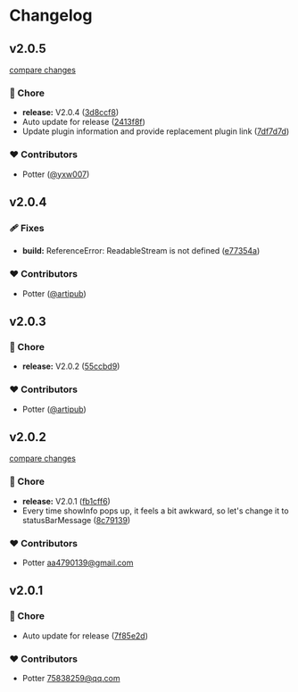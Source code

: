 # Changelog

## v2.0.5

[compare changes](https://github.com/yxw007/vscode-translate-next/compare/v2.0.4...v2.0.5)

### 🏡 Chore

- **release:** V2.0.4 ([3d8ccf8](https://github.com/yxw007/vscode-translate-next/commit/3d8ccf8))
- Auto update for release ([2413f8f](https://github.com/yxw007/vscode-translate-next/commit/2413f8f))
- Update plugin information and provide replacement plugin link ([7df7d7d](https://github.com/yxw007/vscode-translate-next/commit/7df7d7d))

### ❤️ Contributors

- Potter ([@yxw007](http://github.com/yxw007))

## v2.0.4


### 🩹 Fixes

- **build:** ReferenceError: ReadableStream is not defined ([e77354a](https://github.com/yxw007/vscode-google-translate/commit/e77354a))

### ❤️ Contributors

- Potter ([@artipub](http://github.com/artipub))

## v2.0.3


### 🏡 Chore

- **release:** V2.0.2 ([55ccbd9](https://github.com/yxw007/vscode-google-translate/commit/55ccbd9))

### ❤️ Contributors

- Potter ([@artipub](http://github.com/artipub))

## v2.0.2

[compare changes](https://github.com/yxw007/vscode-google-translate/compare/v2.0.1...v2.0.2)

### 🏡 Chore

- **release:** V2.0.1 ([fb1cff6](https://github.com/yxw007/vscode-google-translate/commit/fb1cff6))
- Every time showInfo pops up, it feels a bit awkward, so let's change it to statusBarMessage ([8c79139](https://github.com/yxw007/vscode-google-translate/commit/8c79139))

### ❤️ Contributors

- Potter <aa4790139@gmail.com>

## v2.0.1

### 🏡 Chore

- Auto update for release ([7f85e2d](https://github.com/yxw007/vscode-google-translate/commit/7f85e2d))

### ❤️ Contributors

- Potter <75838259@qq.com>
